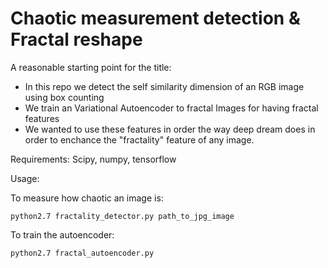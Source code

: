 # Chaotic measurement detection & Fractal reshape
A reasonable starting point for the title:
-  In this repo we detect the self similarity dimension of an RGB image using box counting
-  We train an Variational Autoencoder to fractal Images for having fractal features
-  We wanted to use these features in order the way deep dream does in order to enchance the "fractality" feature of any image.

Requirements:
Scipy, numpy, tensorflow

Usage:

To measure how chaotic an image is:
```
python2.7 fractality_detector.py path_to_jpg_image
```

To train the autoencoder:
```
python2.7 fractal_autoencoder.py
```